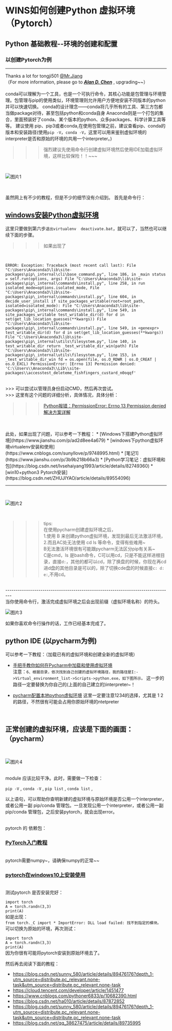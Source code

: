 # WINS如何创建Python 虚拟环境（Pytorch）
## Python 基础教程--环境的创建和配置
### 以创建Pytorch为例

----------------------------------------------
Thanks a lot for tongji501 [@Mr.Jiang](https://baike.baidu.com/item/吴彦祖/182990?fr=aladdin)<br>
（For more information, please go to ***[Alan D. Chen](https://github.com/Alan-D-Chen/Python-ABC)*** , upgrading~~）<br>  
conda可以理解为一个工具，也是一个可执行命令，其核心功能是包管理与环境管理。包管理与pip的使用类似，环境管理则允许用户方便地安装不同版本的python并可以快速切换。 conda的设计理念——conda将几乎所有的工具、第三方包都当做package对待，甚至包括python和conda自身 Anaconda则是一个打包的集合，里面预装好了conda、某个版本的python、众多packages、科学计算工具等等。
建议使用 pip、pip3或者conda,在使用包管理之前，建议查看pip、conda的版本和安装路径(使用`pip -V`，`conda -V`，这里可以用来鉴别虚拟环境的interpreter是否和原始的环境的共用一个interpreter。)
<br>
>>>强烈建议先使用命令行创建虚拟环境然后使用IDE加载虚拟环境，这样比较保险！！~~~
<br>

![图片1](https://github.com/Alan-D-Chen/Python-ABC/blob/master/pics/%E5%BE%AE%E4%BF%A1%E5%9B%BE%E7%89%87_20200330200813.png)

<br>

虽然网上有不少的教程，但是不少的细节没有介绍到。
首先是命令行：
## [windows安装Python虚拟环境](https://www.cnblogs.com/sisa/p/10824191.html)
这里只要做到第六步`退出virtualenv  deactivate.bat`，就可以了，当然也可以继续下面的步骤。
>>> 如果出现了
<br>

`ERROR: Exception:
Traceback (most recent call last):
  File "C:\Users\Anaconda3\lib\site-packages\pip\_internal\cli\base_command.py", line 186, in _main
    status = self.run(options, args)
  File "C:\Users\Anaconda3\lib\site-packages\pip\_internal\commands\install.py", line 258, in run
    isolated_mode=options.isolated_mode,
  File "C:\Users\Anaconda3\lib\site-packages\pip\_internal\commands\install.py", line 604, in decide_user_install
    if site_packages_writable(root=root_path, isolated=isolated_mode):
  File "C:\Users\Anaconda3\lib\site-packages\pip\_internal\commands\install.py", line 549, in site_packages_writable
    test_writable_dir(d) for d in set(get_lib_location_guesses(**kwargs))
  File "C:\Users\Anaconda3\lib\site-packages\pip\_internal\commands\install.py", line 549, in <genexpr>
    test_writable_dir(d) for d in set(get_lib_location_guesses(**kwargs))
  File "C:\Users\Anaconda3\lib\site-packages\pip\_internal\utils\filesystem.py", line 140, in test_writable_dir
    return _test_writable_dir_win(path)
  File "C:\Users\Anaconda3\lib\site-packages\pip\_internal\utils\filesystem.py", line 153, in _test_writable_dir_win
    fd = os.open(file, os.O_RDWR | os.O_CREAT | os.O_EXCL)
PermissionError: [Errno 13] Permission denied: 'C:\\Users\\Anaconda3\\Lib\\site-packages\\accesstest_deleteme_fishfingers_custard_n0oqqf'
`

<br>
>>> 可以尝试以管理员身份启动CMD，然后再次尝试。
<br>
>>> 这里有这个问题的详细分析，具体情况，具体分析：

>>> [Python报错：PermissionError: Errno 13 Permission denied解决方案详解](https://blog.csdn.net/shuiyixin/article/details/90370387)
<br>
<br>
此处，如果出现了问题，可以参考一下教程：
* [Windows下搭建Python虚拟环境](https://www.jianshu.com/p/ad2d8ee4a679)
* [windows下python虚拟环境virtualenv安装和使用](https://www.cnblogs.com/sunyllove/p/9748995.html)
* [笔记1](https://www.jianshu.com/p/3b9b218b66a3)
* [Python学习笔记：虚拟环境和包](https://blog.csdn.net/lvsehaiyang1993/article/details/82749360)
* [win10+python3 Pytorch安装](https://blog.csdn.net/ZHUJIYAO/article/details/89554096)

---------------------------------------------------------------------------

<br>

![图片2](https://github.com/Alan-D-Chen/Python-ABC/blob/master/pics/Inked%E5%BE%AE%E4%BF%A1%E5%9B%BE%E7%89%87_20200330182919_LI.jpg)

<br>

>>> tips:<br>在使用pycharm创建虚拟环境之后，<br> 
1.使用 B 来创建python虚拟环境，发现到最后无法激活环境，<br> 
2.而且AC处无法使用 cd ls 等命令，变得有些难用~<br> 
B无法激活环境很有可能跟pycharm无法区分pip有关系~<br>C是cmd，ls 是bash命令，C可以用cd，只是不能这样进根目录，直接`d:`，其他的都可以cd，除了换盘的时候，你现在再cd 进d盘的其他目录是可以的，除了切换cde盘的时候直接`c: d: e:`,不用cd。
<br>
---------------------------------------------------------------------------------
<br>
当你使用命令行，激活完成虚拟环境之后会出现前缀（虚拟环境名称）的符头。
<br>

![图片3](https://github.com/Alan-D-Chen/Python-ABC/blob/master/pics/%E5%BE%AE%E4%BF%A1%E5%9B%BE%E7%89%87_20200330200821.png)

如果你喜欢命令行操作的话，工作已经基本完成了。<br>


## python IDE (以pycharm为例)

可以参考一下教程：（加载已有的虚拟环境和创建全新的虚拟环境）
* [手把手教你如何在Pycharm中加载和使用虚拟环境](https://www.cnblogs.com/dcpeng/p/12257331.html)<br>
  注意：`6、根据目录，依次找到自己创建的虚拟环境路径，我的路径是I:->Virtual_environment_list->Scripts->python.exe，如下图所示。`
  这一步的路径一定要替换为你自己的(上面的自己建立的)interpreter~！
* [pycharm配置本地python虚拟环境](https://blog.csdn.net/guying4875/article/details/80905472)
  这里一定要注意1234的选择，尤其是 1 2 的路径，不然很有可能会占用你原始环境的ntetpreter
  
  <br>
  
 ## 正常创建的虚拟环境，应该是下面的画面：（pycharm）
 
 <br>
 
 ![图片4](https://github.com/Alan-D-Chen/Python-ABC/blob/master/pics/%E5%BE%AE%E4%BF%A1%E5%9B%BE%E7%89%87_20200330200835.png)
 
 <br> 
module 应该比较干净。此时，需要做一下检查：

 `pip -V` , `conda -V` , `pip list` , `conda list` ,
 <br>
 
 以上语句，可以帮助你查明新建的虚拟环境与原始环境是否公用一个interpreter，或者公用一副 pip/conda 管理包。一旦发现公用一个interpreter，或者公用一副 pip/conda 管理包，之后安装pytorch，就会出现error。
 
 <br>
 pytorch 的 依赖包：
 <br>
 
 ### [PyTorch入门教程](https://www.jianshu.com/p/d66319506dd7)
 
 <br>
 pytorch需要numpy~，请确保numpy的正常~~
 <br>
 
 ### [pytorch在windows10上安装使用](https://blog.csdn.net/cuixing001/article/details/81952116)
 
 <br>
 测试pytorch 是否安装完好：
 <br>
 
 `import torch`
 <br>
 `A = torch.randn(3,3)`
 <br>
 `print(A)`
 <br>
 如是出现：<br>
 `from torch._C import * ImportError: DLL load failed: 找不到指定的模块。`
 <br>
 可以切换为原始的环境，再次测试：
 <br>
 
 `import torch`
 <br>
 `A = torch.randn(3,3)`
 <br>
 `print(A)`
 <br>
  因为你很有可能将pytorch安装到原始环境去了。
  
然后再去阅读下面的教程：
 
* https://blog.csdn.net/sunny_580/article/details/89476176?depth_1-utm_source=distribute.pc_relevant.none-task&utm_source=distribute.pc_relevant.none-task
* https://cloud.tencent.com/developer/article/1451477
* https://www.cnblogs.com/pythoner6833/p/10682390.html
* https://blog.csdn.net/ha010/article/details/87872852
* https://blog.csdn.net/sunny_580/article/details/89476176?depth_1-utm_source=distribute.pc_relevant.none-task&utm_source=distribute.pc_relevant.none-task
* https://blog.csdn.net/qq_38627475/article/details/89735995
